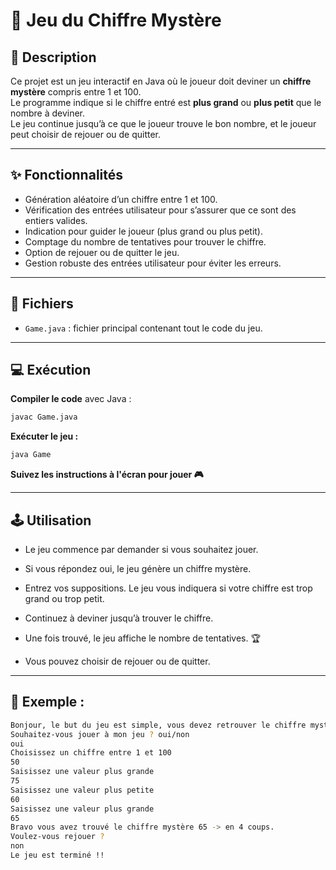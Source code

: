 # 🎯 Jeu du Chiffre Mystère

##  📝 Description

Ce projet est un jeu interactif en Java où le joueur doit deviner un **chiffre mystère** compris entre 1 et 100.  
Le programme indique si le chiffre entré est **plus grand** ou **plus petit** que le nombre à deviner.  
Le jeu continue jusqu’à ce que le joueur trouve le bon nombre, et le joueur peut choisir de rejouer ou de quitter.

---

## ✨ Fonctionnalités

- Génération aléatoire d’un chiffre entre 1 et 100.
- Vérification des entrées utilisateur pour s’assurer que ce sont des entiers valides.
- Indication pour guider le joueur (plus grand ou plus petit).
- Comptage du nombre de tentatives pour trouver le chiffre.
- Option de rejouer ou de quitter le jeu.
- Gestion robuste des entrées utilisateur pour éviter les erreurs.

---

##  📂 Fichiers

- `Game.java` : fichier principal contenant tout le code du jeu.

---

##  💻 Exécution
 
**Compiler le code** avec Java :

```bash
javac Game.java
```

**Exécuter le jeu :** 

```bash
java Game
```

**Suivez les instructions à l'écran pour jouer 🎮**

---

## 🕹️ Utilisation 

- Le jeu commence par demander si vous souhaitez jouer.

- Si vous répondez oui, le jeu génère un chiffre mystère.

- Entrez vos suppositions. Le jeu vous indiquera si votre chiffre est trop grand ou trop petit.

- Continuez à deviner jusqu’à trouver le chiffre.

- Une fois trouvé, le jeu affiche le nombre de tentatives. 🏆

- Vous pouvez choisir de rejouer ou de quitter.

---

## 📖 Exemple : 

```bash
Bonjour, le but du jeu est simple, vous devez retrouver le chiffre mystère !!
Souhaitez-vous jouer à mon jeu ? oui/non
oui
Choisissez un chiffre entre 1 et 100
50
Saisissez une valeur plus grande
75
Saisissez une valeur plus petite
60
Saisissez une valeur plus grande
65
Bravo vous avez trouvé le chiffre mystère 65 -> en 4 coups.
Voulez-vous rejouer ? 
non
Le jeu est terminé !!

```